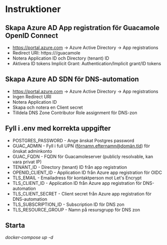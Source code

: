 # Instruktioner

## Skapa Azure AD App registration för Guacamole OpenID Connect
- https://portal.azure.com -> Azure Active Directory -> App registrations
- Redirect URI: https://<fqdn>/guacamole
- Notera Application ID och Directory (tenant) ID
- Aktivera ID tokens Implicit Grant: Authentication/Implicit grant/ID tokens

## Skapa Azure AD SDN för DNS-automation
- https://portal.azure.com -> Azure Active Directory -> App registrations
- Ingen Redirect URI
- Notera Application ID
- Skapa och notera en Client secret
- Tilldela DNS Zone Contributor Role assignment för DNS-zon

## Fyll i .env med korrekta uppgifter
- POSTGRES_PASSWORD - Ange änskat Postgres password
- GUAC_ADMIN - Fyll i full UPN (förnamn.efternamn@domän.tld) för önskat adminkonto
- GUAC_FQDN - FQDN för Guacamoleserver (publicly resolvable, kan vara privat IP)
- TENANT_ID - Directory (tenant) ID från app registration
- OPENID_CLIENT_ID - Application ID från Azure app registration för OIDC
- TLS_EMAIL - Emailadress för kontaktperson mot Let's Encrypt
- TLS_CLIENT_ID - Application ID från Azure app registration för DNS-automation
- TLS_CLIENT_SECRET - Client secret från Azure app registration för DNS-automation
- TLS_SUBSCRIPTION_ID - Subscription ID för DNS zon
- TLS_RESOURCE_GROUP - Namn på resursgrupp för DNS zon

## Starta
*docker-compose up -d*
